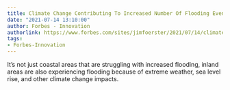 ```yaml
---
title: Climate Change Contributing To Increased Number Of Flooding Events
date: "2021-07-14 13:10:00"
author: Forbes - Innovation
authorlink: https://www.forbes.com/sites/jimfoerster/2021/07/14/climate-change-contributing-to-increased-number-of-flooding-events/
tags:
- Forbes-Innovation
---
```

It’s not just coastal areas that are struggling with increased flooding, inland areas are also experiencing flooding because of extreme weather, sea level rise, and other climate change impacts.